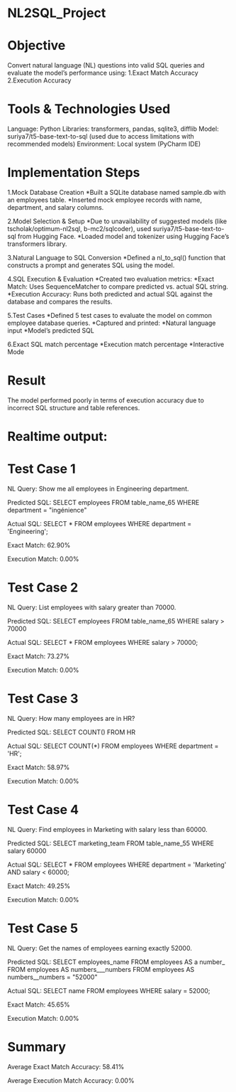 # NL2SQL_Project


# Objective
Convert natural language (NL) questions into valid SQL queries and evaluate the model’s performance using:
1.Exact Match Accuracy
2.Execution Accuracy

# Tools & Technologies Used
Language: Python
Libraries: transformers, pandas, sqlite3, difflib
Model: suriya7/t5-base-text-to-sql (used due to access limitations with recommended models)
Environment: Local system (PyCharm IDE)

# Implementation Steps
1.Mock Database Creation
 *Built a SQLite database named sample.db with an employees table.
 *Inserted mock employee records with name, department, and salary columns.
 
2.Model Selection & Setup
*Due to unavailability of suggested models (like tscholak/optimum-nl2sql, b-mc2/sqlcoder), used suriya7/t5-base-text-to-sql from Hugging Face.
*Loaded model and tokenizer using Hugging Face’s transformers library.

3.Natural Language to SQL Conversion
*Defined a nl_to_sql() function that constructs a prompt and generates SQL using the model.

4.SQL Execution & Evaluation
*Created two evaluation metrics:
*Exact Match: Uses SequenceMatcher to compare predicted vs. actual SQL string.
*Execution Accuracy: Runs both predicted and actual SQL against the database and compares the results.

5.Test Cases
*Defined 5 test cases to evaluate the model on common employee database queries.
*Captured and printed:
*Natural language input
*Model’s predicted SQL

6.Exact SQL match percentage
*Execution match percentage
*Interactive Mode

# Result 
The model performed poorly in terms of execution accuracy due to incorrect SQL structure and table references.

# Realtime output:

# Test Case 1

NL Query: Show me all employees in Engineering department.

Predicted SQL: SELECT employees FROM table_name_65 WHERE department = "ingénience"

Actual SQL: SELECT * FROM employees WHERE department = 'Engineering';

Exact Match: 62.90%

Execution Match: 0.00%

# Test Case 2

NL Query: List employees with salary greater than 70000.

Predicted SQL: SELECT employees FROM table_name_65 WHERE salary > 70000

Actual SQL: SELECT * FROM employees WHERE salary > 70000;

Exact Match: 73.27%

Execution Match: 0.00%

# Test Case 3

NL Query: How many employees are in HR?

Predicted SQL: SELECT COUNT() FROM HR

Actual SQL: SELECT COUNT(*) FROM employees WHERE department = 'HR';

Exact Match: 58.97%

Execution Match: 0.00%

# Test Case 4

NL Query: Find employees in Marketing with salary less than 60000.

Predicted SQL: SELECT marketing_team FROM table_name_55 WHERE salary 60000

Actual SQL: SELECT * FROM employees WHERE department = 'Marketing' AND salary < 60000;

Exact Match: 49.25%

Execution Match: 0.00%

# Test Case 5

NL Query: Get the names of employees earning exactly 52000.

Predicted SQL: SELECT employees_name FROM employees AS a number_ FROM employees AS numbers___numbers FROM employees AS numbers__numbers = "52000"

Actual SQL: SELECT name FROM employees WHERE salary = 52000;

Exact Match: 45.65%

Execution Match: 0.00%

# Summary

Average Exact Match Accuracy: 58.41%

Average Execution Match Accuracy: 0.00%








